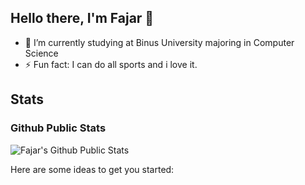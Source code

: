 
## Hello there, I'm Fajar 👋

- 🔭 I’m currently studying at Binus University majoring in Computer Science
- ⚡ Fun fact: I can do all sports and i love it.

## Stats
<h3>Github Public Stats</h3>
<img src="https://github-readme-stats.vercel.app/api?username=fajartd02&theme=tokyonight&show_icons=true&hide_border=true" alt="Fajar's Github Public Stats"/>

<!-- ## Top Languages
[![Top Langs](https://github-readme-stats.vercel.app/api/top-langs/?username=fajartd02&layout=compact&theme=tokyonight&show_icons=true&hide_border=true)](https://github.com/fajartd02/github-readme-stats) -->

Here are some ideas to get you started:

<!-- - 🔭 I’m currently working on ...
- 🌱 I’m currently learning ...
- 👯 I’m looking to collaborate on ...
- 🤔 I’m looking for help with ...
- 💬 Ask me about ...
- 📫 How to reach me: ...
- 😄 Pronouns: ...
- ⚡ Fun fact: ... -->
